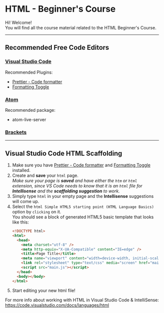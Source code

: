 # HTML - Beginner's Course

Hi! Welcome!  
You will find all the course material related to the HTML Beginner's Course.

---

## Recommended Free Code Editors

### [Visual Studio Code](https://code.visualstudio.com/)

Recommended Plugins:

- [Prettier - Code formatter](https://marketplace.visualstudio.com/items?itemName=esbenp.prettier-vscode)
- [Formatting Toggle](https://marketplace.visualstudio.com/items?itemName=tombonnike.vscode-status-bar-format-toggle)

### [Atom](https://atom.io/)

Recommended package:

- atom-live-server

### [Brackets](http://brackets.io/)

---

## Visual Studio Code HTML Scaffolding

1. Make sure you have
   [Prettier - Code formatter](https://marketplace.visualstudio.com/items?itemName=esbenp.prettier-vscode)
   and
   [Formatting Toggle](https://marketplace.visualstudio.com/items?itemName=tombonnike.vscode-status-bar-format-toggle)
   installed.
2. Create and **save** your `html` page.  
   _Make sure your page is **saved** and have either the `htm` or `html` extension, since VS Code needs to know that it is an `html` file for **Intellisense** and the **scaffolding suggestion** to work._
3. Simply type `html` in your empty page and the **Intellisense** suggestions will come up.
4. Select the `html Simple HTML5 starting point (HTML Language Basics)` option by `clicking` on it.  
   You should see a block of generated HTML5 basic template that looks like this:
   ```html
   <!DOCTYPE html>
   <html>
     <head>
       <meta charset="utf-8" />
       <meta http-equiv="X-UA-Compatible" content="IE=edge" />
       <title>Page Title</title>
       <meta name="viewport" content="width=device-width, initial-scale=1" />
       <link rel="stylesheet" type="text/css" media="screen" href="main.css" />
       <script src="main.js"></script>
     </head>
     <body></body>
   </html>
   ```
5. Start editing your new html file!

For more info about working with HTML in Visual Studio Code & IntelliSense:  
https://code.visualstudio.com/docs/languages/html
